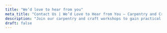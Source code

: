 ```yaml
---
title: "We’d love to hear from you"
meta_title: "Contact Us | We’d Love to Hear from You – Carpentry and Crafts for All"
description: "Join our carpentry and craft workshops to gain practical skills, boost confidence, and connect with a supportive community. Get in touch today!"
draft: false
---
```

